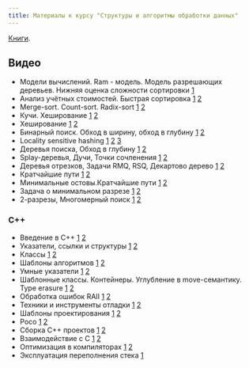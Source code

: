 ```yaml
---
title: Материалы к курсу "Структуры и алгоритмы обработки данных"
---
```


[Книги][books].

## Видео

- Модели вычислений. Ram - модель. Модель разрешающих деревьев. Нижняя оценка сложности сортировки [1](https://yadi.sk/i/QB_bUCAJ3Mnd6H)
- Анализ учётных стоимостей. Быстрая сортировка [1](https://yadi.sk/i/w24sb7sL3Mta3L) [2](https://yadi.sk/i/gatooOtc3MtcRb)
- Merge-sort. Count-sort. Radix-sort [1](https://yadi.sk/i/yA6Zk9jH3NL5HQ) [2](https://yadi.sk/i/LeRwoRXI3NL3xM) 
- Кучи. Хеширование [1](https://yadi.sk/i/JIqNagOI3NMzPE) [2](https://yadi.sk/i/4NAbkfn23NMzjQ)
- Хеширование [1](https://yadi.sk/i/wFO6Ht9j3NVdBL) [2](https://yadi.sk/i/SJjMGpDE3NVdCd)
- Бинарный поиск. Обход в ширину, обход в глубину [1](https://yadi.sk/i/eS1iuUCW3P7stk) [2](https://yadi.sk/i/NMVSgfCv3P7sva)
- Locality sensitive hashing [1](https://yadi.sk/i/-21bZ3by3NwEu2) [2](https://yadi.sk/i/_Jh19Aok3NwEuS) [3](https://yadi.sk/i/s-QcJs8i3NwEv3)
- Деревья поиска, Обход в глубину [1](https://yadi.sk/i/3wyeOQET3P86wQ) [2](https://yadi.sk/i/0M9SHiRt3P86xK)
- Splay-деревья, Дучи, Точки сочленения [1](https://yadi.sk/i/9cG_tgB23PLkbh) [2](https://yadi.sk/i/3aBGZBkM3PLkdk)
- Деревья отрезков, Задачи RMQ, RSQ, Декартово дерево [1](https://yadi.sk/i/gf85SWyN3PaET4) [2](https://yadi.sk/i/yf-CiCF93PaEUX)
- Кратчайшие пути [1](https://yadi.sk/i/GbMFkZG-3Pkqwu) [2](https://yadi.sk/i/_bJSOMdk3Pkqbb)
- Минимальные остовы.Кратчайшие пути [1](https://yadi.sk/i/BC7eFiL83PzRrj) [2](https://yadi.sk/i/-vUT6DhQ3PzRsJ)
- Задача о минимальном разрезе [1](https://yadi.sk/i/LYBxAsey3QCeb9) [2](https://yadi.sk/i/PZdzXoIG3QCebn)
- 2-разрезы, Многомерный поиск [1](https://yadi.sk/i/lRfjfnIS3QQh5x) [2](https://yadi.sk/i/JRvjW_Tv3QQh7Y)

### C++

- Введение в С++ [1](https://yadi.sk/i/3Gu49Jse3Mx8sG) [2](https://yadi.sk/i/9PKecpwT3Mx8sf)
- Указатели, ссылки и структуры [1](https://yadi.sk/i/MBE5ysRd3N3gi6) [2](https://yadi.sk/i/1aQRy-f03N3gir)
- Классы [1](https://yadi.sk/i/Nk7yidWo3NRhrw) [2](https://yadi.sk/i/3AxUQmRB3NRhuc)
- Шаблоны алгоритмов [1](https://yadi.sk/i/UvEKyryU3NS9Cd) [2](https://yadi.sk/i/e_wVHzIB3NS9Ee)
- Умные указатели [1](https://yadi.sk/i/Zs8wqswU3NdoKv) [2](https://yadi.sk/i/dzhYd4xD3NdoMW)
- Шаблонные классы. Контейнеры. Углубление в move-семантику. Type erasure [1](https://yadi.sk/i/buJ4FH3g3Ns9qs) [2](https://yadi.sk/i/Z1CRNenK3Ns9tn)
- Обработка ошибок RAII [1](https://yadi.sk/i/CG2tXb0J3P3wQ6) [2](https://yadi.sk/i/LbicK62l3P3wR8)
- Техники и инструменты отладки [1](https://yadi.sk/i/aAsNj88G3PLT6n) [2](https://yadi.sk/i/siYQT5Pl3PLT5q)
- Шаблоны проектирования [1](https://yadi.sk/i/JQZrWgZE3PjKRn) [2](https://yadi.sk/i/NrJEeiwv3PjKPQ)
- Poco [1](https://yadi.sk/i/eU7ubE283PvyeS) [2](https://yadi.sk/i/ZdRTpmSW3PvyfZ)
- Сборка С++ проектов [1](https://yadi.sk/i/9Y6boRjX3QCcez) [2](https://yadi.sk/i/uucBFZmK3QCcgC)
- Взаимодействие с С [1](https://yadi.sk/i/7l-OAzTB3QLrmu) [2](https://yadi.sk/i/rii2Yc2V3QLrnG)
- Оптимизация в компиляторах [1](https://yadi.sk/i/cSN4zc7Y3Qm8YR) [2](https://yadi.sk/i/3dIISurk3Qm8Yo)
- Эксплуатация переполнения стека [1](https://yadi.sk/i/8z6XK36o3QkQKo)

[books]: https://yadi.sk/d/tYbqVP6qyhaCvg
